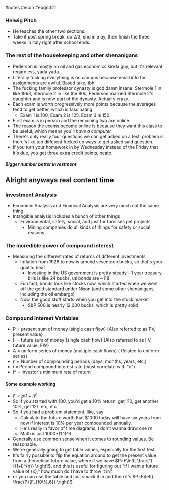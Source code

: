 #notes #econ #ebgn321

### Helwig Pitch
- He teaches the other two sections.
- Take it post spring break, do 2/3, end in may, then finish the three weeks in italy right after school ends. 
### The rest of the housekeeping and other shenanigans
- Pederson is mostly an oil and gas economics kinda guy, but it's relevant regardless, yada yada.
- Literally fucking everything is on campus because email info for assignments are awful. Based take, tbh.
- The fucking family professor dynasty is god damn insane. Stermole 1 in like 1963, Stermole 2 in like the 80s, Pederson married Stermole 2's daughter and is now part of the dynasty. Actually crazy.
- Each exam is worth progressively more points because the averages tend to get better, which is fascinating.
	- Exam 1 is 100, Exam 2 is 125, Exam 3 is 150.
- First exam is in person and the remaining two are online.
- The reason the exams become online is because they want this class to be useful, which means you'll *have a computer*
- There's only really four questions we can get asked on a test, problem is there's like ten different fucked up ways to get asked said question.
- If you turn your homework in by Wednesday instead of the Friday that it's due, you get three extra credit points, neato.
##### Bigger number better investment

## Alright anyways real content time
### Investment Analysis
- Economic Analysis and Financial Analysis are very much not the same thing
- Intangible analysis includes a bunch of other things
	- Environmental, safety, social, and just for funsises pet projects
		- Mining companies do all kinds of things for safety or social reasons 
### The incredible power of compound interest
- Measuring the different rates of returns of different investments
	- Inflation from 1928 to now is around seventeen bucks, so that's your goal to beat
		- Investing in the US government is pretty steady - 1 year treasury bills is like 24 bucks, us bonds are ~118
	- Fun fact, bonds look like stocks now, which started when we went off the gold standard under Nixon (and some other shenanigans, including the oil embargo)
	- Now, the good stuff starts when you get into the stock market
		- S&P 500 is nearly 12,000 bucks, which is pretty solid
### Compound Interest Variables
- P = present sum of money (single cash flow) {Also referred to as PV, present value}
- F = future sum of money (single cash flow) {Also referred to as FV, future value, FW}
- A = uniform series of money (multiple cash flows) { Related to uniform series}
- n = Number of compounding periods (days, months, years, etc.)
- i = Period compound interest rate (must correlate with "n")
- i* = Investor's minimum rate of return
#### Some example working
- $F=p(1+i)^{n}$
- So if you started with 100, you'd get a 10% return, get 110, get another 10%, get 121, etc, etc
- So if you had a problem statement, like, say
	- Calculate the future worth that $1000 today will have six years from now if interest is 10% per year compounded annually.
	- He's really in favor of time diagrams, I don't wanna draw one rn.
	- Math is just 1000*(1.1)^6
- Generally use common sense when it comes to rounding values. Be reasonable.
- We're generally going to get table values, especially for the first test
- It's fairly possible to flip the equation around to get the present value from a theoretical future value, where if we have $P=F\left[ \frac{1}{(1+i)^{n}} \right]$, and this is useful for figuring out "if I want a future value of {x}," how much do I have to throw it in?
- or you can use the table and just smack it in and then it's $P=F\left( \frac{P}{F_{10\%,6}} \right)$ 